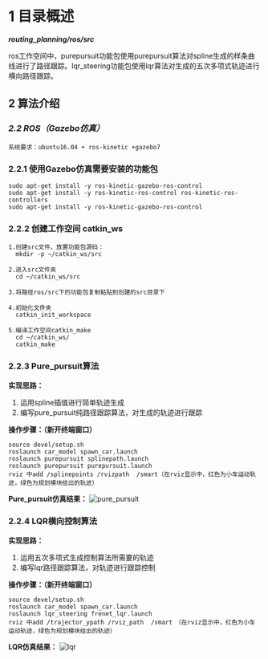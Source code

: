 # 1 目录概述

***routing_planning/ros/src***

  ros工作空间中，purepursuit功能包使用purepursuit算法对spline生成的样条曲线进行了路径跟踪。lqr_steering功能包使用lqr算法对生成的五次多项式轨迹进行横向路径跟踪。

## 2 算法介绍

### ***2.2 ROS（Gazebo仿真）***

```shell
系统要求：ubuntu16.04 + ros-kinetic +gazebo7
```
### 2.2.1 使用Gazebo仿真需要安装的功能包


```shell
sudo apt-get install -y ros-kinetic-gazebo-ros-control
sudo apt-get install -y ros-kinetic-ros-control ros-kinetic-ros-controllers
sudo apt-get install -y ros-kinetic-gazebo-ros-control
```

### 2.2.2 创建工作空间 catkin_ws

```shell
1.创建src文件，放置功能包源码：
  mkdir -p ~/catkin_ws/src

2.进入src文件夹
  cd ~/catkin_ws/src

3.将路径ros/src下的功能包复制粘贴到创建的src目录下

4.初始化文件夹
  catkin_init_workspace

5.编译工作空间catkin_make
  cd ~/catkin_ws/
  catkin_make
```

### 2.2.3 Pure_pursuit算法

**实现思路：**

1. 运用spline插值进行简单轨迹生成
2. 编写pure_pursuit纯路径跟踪算法，对生成的轨迹进行跟踪

**操作步骤：（新开终端窗口）**

```shell
source devel/setup.sh
roslaunch car_model spawn_car.launch
roslaunch purepursuit splinepath.launch 
roslaunch purepursuit purepursuit.launch
rviz 中add /splinepoints /rvizpath  /smart（在rviz显示中，红色为小车运动轨迹，绿色为规划模块给出的轨迹）
```

**Pure_pursuit仿真结果：**
![pure_pursuit](https://user-images.githubusercontent.com/68492981/138196938-870ce64e-2e64-4948-b9ae-9c8617924550.png)


### 2.2.4 LQR横向控制算法

**实现思路：**

1. 运用五次多项式生成控制算法所需要的轨迹
2. 编写lqr路径跟踪算法，对轨迹进行跟踪控制

**操作步骤：（新开终端窗口）**

```shell
source devel/setup.sh
roslaunch car_model spawn_car.launch
roslaunch lqr_steering frenet_lqr.launch 
rviz 中add /trajector_ypath /rviz_path  /smart　（在rviz显示中，红色为小车运动轨迹，绿色为规划模块给出的轨迹）
```

**LQR仿真结果：**
![lqr](https://user-images.githubusercontent.com/68492981/138196914-fa28cc20-9e5a-4300-adde-77ffc9852b69.png)



